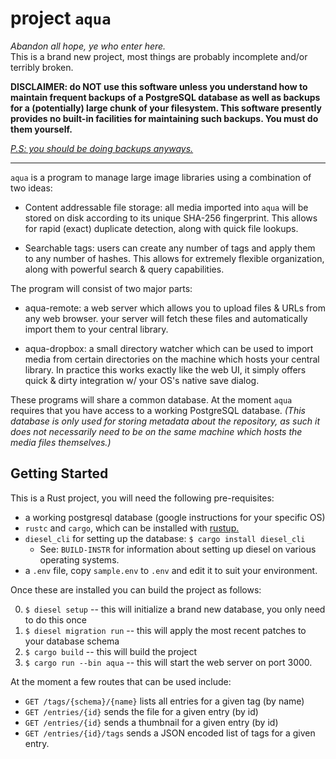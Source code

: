 # project `aqua`

_Abandon all hope, ye who enter here._  
This is a brand new project, most things are probably incomplete and/or terribly broken.

**DISCLAIMER: do NOT use this software unless you understand how to maintain
  frequent backups of a PostgreSQL database as well as backups for a (potentially) 
  large chunk of your filesystem. This software presently provides no built-in 
  facilities for maintaining such backups. You must do them yourself.**

[_P.S: you should be doing backups anyways._][jwz]

---

`aqua` is a program to manage large image libraries using a combination of two ideas:

- Content addressable file storage: all media imported into `aqua` will be stored on disk
  according to its unique SHA-256 fingerprint. This allows for rapid (exact) duplicate detection,
  along with quick file lookups.

- Searchable tags: users can create any number of tags and apply them to any number of hashes.
  This allows for extremely flexible organization, along with powerful search & query capabilities.
  
The program will consist of two major parts:

- aqua-remote: a web server which allows you to upload files & URLs from any web browser.
  your server will fetch these files and automatically import them to your central library.

- aqua-dropbox: a small directory watcher which can be used to import media from certain
  directories on the machine which hosts your central library. In practice this works exactly
  like the web UI, it simply offers quick & dirty integration w/ your OS's native save dialog.

These programs will share a common database. At the moment `aqua` requires that you have access
to a working PostgreSQL database. _(This database is only used for storing metadata about the repository,
as such it does not necessarily need to be on the same machine which hosts the media files themselves.)_

## Getting Started

This is a Rust project, you will need the following pre-requisites:

- a working postgresql database (google instructions for your specific OS)
- `rustc` and `cargo`, which can be installed with [rustup.](https://rustup.rs/)
- `diesel_cli` for setting up the database: `$ cargo install diesel_cli`
  - See: `BUILD-INSTR` for information about setting up diesel on 
    various operating systems.
- a `.env` file, copy `sample.env` to `.env` and edit it to suit your environment.


Once these are installed you can build the project as follows:

0. `$ diesel setup` -- this will initialize a brand new database, you only need to do this once
0. `$ diesel migration run` -- this will apply the most recent patches to your database schema
0. `$ cargo build` -- this will build the project
0. `$ cargo run --bin aqua` -- this will start the web server on port 3000.

At the moment a few routes that can be used include:

- `GET /tags/{schema}/{name}` lists all entries for a given tag (by name)
- `GET /entries/{id}` sends the file for a given entry (by id)
- `GET /entries/{id}` sends a thumbnail for a given entry (by id)
- `GET /entries/{id}/tags` sends a JSON encoded list of tags for a given entry.

[jwz]: https://www.jwz.org/doc/backups.html
